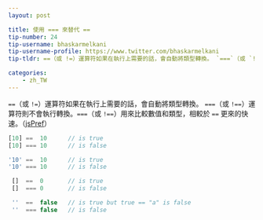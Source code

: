 ```yaml
---
layout: post

title: 使用 === 來替代 ==
tip-number: 24
tip-username: bhaskarmelkani
tip-username-profile: https://www.twitter.com/bhaskarmelkani
tip-tldr: ==（或 !=）運算符如果在執行上需要的話，會自動將類型轉換。 `===`（或 `!==`）運算符則不會執行轉換。`===`（或 `!==`）用來比較數值和類型，相較於 `==` 更來的快速。

categories:
    - zh_TW
---
```


`==`（或 `!=`）運算符如果在執行上需要的話，會自動將類型轉換。 `===`（或 `!==`）運算符則不會執行轉換。`===`（或 `!==`）用來比較數值和類型，相較於 `==` 更來的快速。（[jsPref](http://jsperf.com/strictcompare)）

```js
[10] ==  10      // is true
[10] === 10      // is false

'10' ==  10      // is true
'10' === 10      // is false

 []  ==  0       // is true
 []  === 0       // is false

 ''  ==  false   // is true but true == "a" is false
 ''  === false   // is false

```
